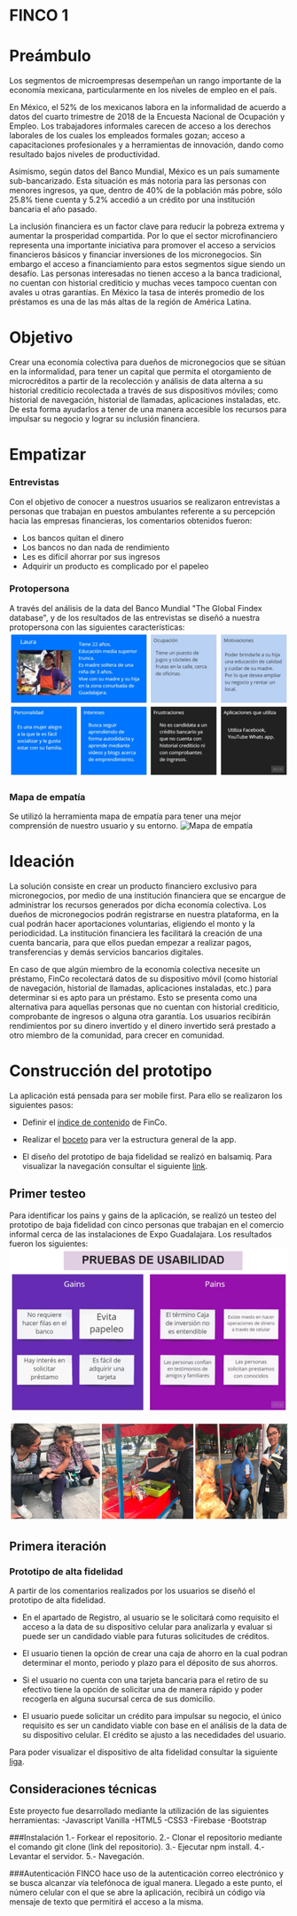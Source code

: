 # FINCO 1

# Preámbulo
Los segmentos de microempresas desempeñan un rango importante de la economía mexicana, particularmente en los niveles de empleo en el país. 

En México, el 52% de los mexicanos labora en la informalidad de acuerdo a datos del cuarto trimestre de 2018 de la Encuesta Nacional de Ocupación y Empleo. Los trabajadores informales carecen de acceso a los derechos laborales de los cuales los empleados formales gozan; acceso a capacitaciones profesionales y a herramientas de innovación, dando como resultado bajos niveles de productividad.

Asimismo, según datos del Banco Mundial, México es un país sumamente sub-bancarizado.  Esta situación es más notoria para las personas con menores ingresos, ya que, dentro de 40% de la población más pobre, sólo 25.8% tiene cuenta y 5.2% accedió a un crédito por una institución bancaria el año pasado.
 
La inclusión financiera es un  factor clave para reducir la pobreza extrema y aumentar la prosperidad compartida. Por lo que el sector microfinanciero representa una importante iniciativa para promover el acceso a servicios financieros básicos y financiar inversiones de los micronegocios. Sin embargo el acceso a financiamiento para estos segmentos sigue siendo un desafío.
Las personas interesadas no tienen acceso a la banca tradicional, no cuentan con historial crediticio y muchas veces tampoco cuentan con avales u otras garantías. En México la tasa de interés promedio de los préstamos es una de las más altas de la región de América Latina.


# Objetivo
Crear una economía colectiva para dueños de micronegocios que se sitúan en la informalidad, para tener un capital que permita el otorgamiento de microcréditos a partir de la recolección y análisis de data alterna a su historial crediticio recolectada a través de sus dispositivos móviles; como historial de navegación, historial de llamadas, aplicaciones instaladas, etc. De esta forma ayudarlos a tener de una manera accesible los recursos para impulsar su negocio y lograr su inclusión financiera.

# Empatizar 

### Entrevistas
Con el objetivo de conocer a nuestros usuarios se realizaron entrevistas a personas que trabajan en puestos ambulantes referente a su percepción hacia las empresas financieras, los comentarios obtenidos fueron:
- Los bancos quitan el dinero
- Los bancos no dan nada de rendimiento
- Les es difícil ahorrar por sus ingresos 
- Adquirir un producto es complicado por el papeleo

### Protopersona
A través del análisis de la data del Banco Mundial "The Global Findex database", y de los resultados de las entrevistas se diseñó a nuestra protopersona con las siguientes características: 
![Protopersona](https://github.com/Cristalgarcia/FINCO/blob/rama-cris/UX/Protopersona_FinCo.jpg)

### Mapa de empatía
Se utilizó la herramienta mapa de empatía para tener una mejor comprensión de nuestro usuario y su entorno. 
![Mapa de empatía](https://github.com/Cristalgarcia/FINCO/blob/rama-cris/UX/Mapa%20de%20empat%C3%ADa_FinCo.jpg)

# Ideación 
La solución consiste en crear un producto financiero exclusivo para micronegocios, por medio de una institución financiera que se encargue de administrar los recursos generados por dicha economía colectiva.
Los dueños de micronegocios podrán registrarse en nuestra plataforma, en la cual podrán hacer aportaciones voluntarias, eligiendo el monto y la periodicidad. La institución financiera les facilitará la creación de una cuenta bancaria, para que ellos puedan empezar a realizar pagos, transferencias y demás servicios bancarios digitales.

En caso de que algún miembro de la economía colectiva necesite un préstamo, FinCo recolectará datos de su dispositivo móvil (como historial de navegación, historial de llamadas, aplicaciones instaladas, etc.) para determinar si es apto para un préstamo.
Esto se presenta como una alternativa para aquellas personas que no cuentan con historial crediticio, comprobante de ingresos o alguna otra garantía.
Los usuarios recibirán rendimientos por su dinero invertido y el dinero invertido será prestado a otro miembro de la comunidad, para crecer en comunidad.

# Construcción del prototipo
La aplicación está pensada para ser mobile first. Para ello se realizaron los siguientes pasos:

- Definir el [índice de contenido](https://github.com/Cristalgarcia/FINCO/blob/rama-cris/UX/%C3%8Dndice%20de%20contenido_FinCo.PNG) de FinCo.

- Realizar el [boceto](https://drive.google.com/file/d/0B1rrRRVXU59qb3dKclZYX1JOdXNDLUNhWjY1OVZnLTNtanhv/view?usp=sharing) para ver la estructura general de la app.

- El diseño del prototipo de baja fidelidad se realizó en  balsamiq. Para visualizar la navegación consultar el siguiente [link](https://balsamiq.cloud/sx05bjc/pgeehup/r547B). 

## Primer testeo
Para identificar los pains y gains de la aplicación, se realizó un testeo del prototipo de baja fidelidad con cinco personas que trabajan en el comercio informal cerca de las instalaciones de Expo Guadalajara. Los resultados fueron los siguientes: 
![Resultados de primer testeo](https://github.com/Cristalgarcia/FINCO/blob/rama-cris/UX/Pruebas%20de%20usabilidad.jpg)

![Testigos](https://github.com/Cristalgarcia/FINCO/blob/rama-cris/UX/Testimonios_FinCo.PNG)

## Primera iteración 

### Prototipo de alta fidelidad 
A partir de los comentarios realizados por los usuarios se diseñó el prototipo de alta fidelidad.

- En el apartado de Registro, al usuario se le solicitará como requisito el acceso a la data de su dispositivo celular para analizarla y evaluar si puede ser un candidado viable para futuras solicitudes de créditos. 

- El usuario tienen la opción de crear una caja de ahorro en la cual podran determinar el monto, periodo y plazo para el déposito de sus ahorros. 

- Si el usuario no cuenta con una tarjeta bancaria para el retiro de su efectivo tiene la opción de solicitar una de manera rápido y poder recogerla en alguna sucursal cerca de sus domicilio. 

- El usuario puede solicitar un crédito para impulsar su negocio, el único requisito es ser un candidato viable con base en el análisis de la data de su dispositivo celular. El crédito se ajusto a las necedidades del usuario.

Para poder visualizar el dispositivo de alta fidelidad consultar la siguiente [liga](https://marvelapp.com/476h9dc/screen/56144505).


## Consideraciones técnicas
Este proyecto fue desarrollado mediante la utilización de las siguientes herramientas:
-Javascript Vanilla
-HTML5
-CSS3
-Firebase
-Bootstrap


###Instalación
1.- Forkear el repositorio.
2.- Clonar el repositorio mediante el comando git clone (link del repositorio).
3.- Ejecutar npm install.
4.- Levantar el servidor.
5.- Navegación.



###Autenticación
FINCO hace uso de la autenticación correo electrónico y se busca alcanzar vía telefónoca de igual manera. Llegado a este punto, el número celular con el que se abre la aplicación, recibirá un código vía mensaje de texto que permitirá el acceso a la misma.